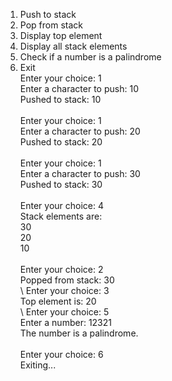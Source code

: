 1. Push to stack
2. Pop from stack
3. Display top element
4. Display all stack elements
5. Check if a number is a palindrome
6. Exit \
Enter your choice: 1 \
Enter a character to push: 10 \
Pushed to stack: 10 \
\
Enter your choice: 1 \
Enter a character to push: 20 \
Pushed to stack: 20 \
\
Enter your choice: 1 \
Enter a character to push: 30 \
Pushed to stack: 30 \
\
Enter your choice: 4 \
Stack elements are: \
30 \
20 \
10 \
\
Enter your choice: 2 \
Popped from stack: 30 \
\ 
Enter your choice: 3 \
Top element is: 20 \
\ 
Enter your choice: 5 \
Enter a number: 12321 \
The number is a palindrome. \
\
Enter your choice: 6 \
Exiting...
